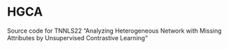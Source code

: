 # HGCA
Source code for TNNLS22 “Analyzing Heterogeneous Network with Missing Attributes by Unsupervised Contrastive Learning“
